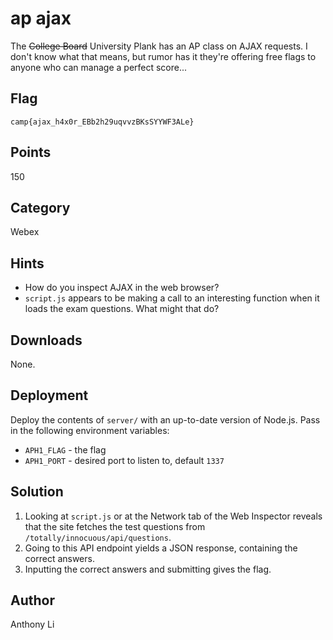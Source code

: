 # ap ajax
The ~~College Board~~ University Plank has an AP class on AJAX requests. I don't know what that means, but rumor has it they're offering free flags to anyone who can manage a perfect score...

## Flag
```
camp{ajax_h4x0r_EBb2h29uqvvzBKsSYYWF3ALe}
```

## Points
150

## Category
Webex

## Hints
* How do you inspect AJAX in the web browser?
* `script.js` appears to be making a call to an interesting function when it loads the exam questions. What might that do?

## Downloads
None.

## Deployment
Deploy the contents of `server/` with an up-to-date version of Node.js. Pass in the following environment variables:
* `APH1_FLAG` - the flag
* `APH1_PORT` - desired port to listen to, default `1337`

## Solution
1. Looking at `script.js` or at the Network tab of the Web Inspector reveals that the site fetches the test questions from `/totally/innocuous/api/questions`.
2. Going to this API endpoint yields a JSON response, containing the correct answers.
3. Inputting the correct answers and submitting gives the flag.

## Author
Anthony Li
